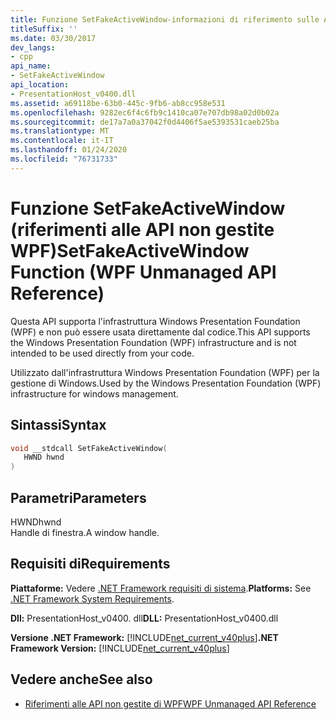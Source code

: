 ```yaml
---
title: Funzione SetFakeActiveWindow-informazioni di riferimento sulle API WPF non gestite
titleSuffix: ''
ms.date: 03/30/2017
dev_langs:
- cpp
api_name:
- SetFakeActiveWindow
api_location:
- PresentationHost_v0400.dll
ms.assetid: a69118be-63b0-445c-9fb6-ab8cc958e531
ms.openlocfilehash: 9282ec6f4c6fb9c1410ca07e707db98a02d0b02a
ms.sourcegitcommit: de17a7a0a37042f0d4406f5ae5393531caeb25ba
ms.translationtype: MT
ms.contentlocale: it-IT
ms.lasthandoff: 01/24/2020
ms.locfileid: "76731733"
---
```

# <a name="setfakeactivewindow-function-wpf-unmanaged-api-reference"></a><span data-ttu-id="7c04e-102">Funzione SetFakeActiveWindow (riferimenti alle API non gestite WPF)</span><span class="sxs-lookup"><span data-stu-id="7c04e-102">SetFakeActiveWindow Function (WPF Unmanaged API Reference)</span></span>
<span data-ttu-id="7c04e-103">Questa API supporta l'infrastruttura Windows Presentation Foundation (WPF) e non può essere usata direttamente dal codice.</span><span class="sxs-lookup"><span data-stu-id="7c04e-103">This API supports the Windows Presentation Foundation (WPF) infrastructure and is not intended to be used directly from your code.</span></span>  
  
 <span data-ttu-id="7c04e-104">Utilizzato dall'infrastruttura Windows Presentation Foundation (WPF) per la gestione di Windows.</span><span class="sxs-lookup"><span data-stu-id="7c04e-104">Used by the Windows Presentation Foundation (WPF) infrastructure for windows management.</span></span>  
  
## <a name="syntax"></a><span data-ttu-id="7c04e-105">Sintassi</span><span class="sxs-lookup"><span data-stu-id="7c04e-105">Syntax</span></span>  
  
```cpp  
void __stdcall SetFakeActiveWindow(  
   HWND hwnd  
)  
```  
  
## <a name="parameters"></a><span data-ttu-id="7c04e-106">Parametri</span><span class="sxs-lookup"><span data-stu-id="7c04e-106">Parameters</span></span>  
 <span data-ttu-id="7c04e-107">HWND</span><span class="sxs-lookup"><span data-stu-id="7c04e-107">hwnd</span></span>  
 <span data-ttu-id="7c04e-108">Handle di finestra.</span><span class="sxs-lookup"><span data-stu-id="7c04e-108">A window handle.</span></span>  
  
## <a name="requirements"></a><span data-ttu-id="7c04e-109">Requisiti di</span><span class="sxs-lookup"><span data-stu-id="7c04e-109">Requirements</span></span>  
 <span data-ttu-id="7c04e-110">**Piattaforme:** Vedere [.NET Framework requisiti di sistema](../../get-started/system-requirements.md).</span><span class="sxs-lookup"><span data-stu-id="7c04e-110">**Platforms:** See [.NET Framework System Requirements](../../get-started/system-requirements.md).</span></span>  
  
 <span data-ttu-id="7c04e-111">**Dll:** PresentationHost_v0400. dll</span><span class="sxs-lookup"><span data-stu-id="7c04e-111">**DLL:** PresentationHost_v0400.dll</span></span>  
  
 <span data-ttu-id="7c04e-112">**Versione .NET Framework:** [!INCLUDE[net_current_v40plus](../../../../includes/net-current-v40plus-md.md)]</span><span class="sxs-lookup"><span data-stu-id="7c04e-112">**.NET Framework Version:** [!INCLUDE[net_current_v40plus](../../../../includes/net-current-v40plus-md.md)]</span></span>  
  
## <a name="see-also"></a><span data-ttu-id="7c04e-113">Vedere anche</span><span class="sxs-lookup"><span data-stu-id="7c04e-113">See also</span></span>

- [<span data-ttu-id="7c04e-114">Riferimenti alle API non gestite di WPF</span><span class="sxs-lookup"><span data-stu-id="7c04e-114">WPF Unmanaged API Reference</span></span>](wpf-unmanaged-api-reference.md)
